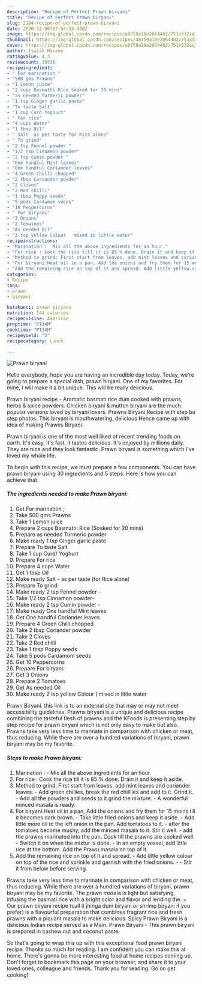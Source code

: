 ```yaml
---
description: "Recipe of Perfect Prawn biryani"
title: "Recipe of Perfect Prawn biryani"
slug: 2184-recipe-of-perfect-prawn-biryani
date: 2020-12-06T17:54:34.438Z
image: https://img-global.cpcdn.com/recipes/a8759a18e2864482/751x532cq70/prawn-biryani-recipe-main-photo.jpg
thumbnail: https://img-global.cpcdn.com/recipes/a8759a18e2864482/751x532cq70/prawn-biryani-recipe-main-photo.jpg
cover: https://img-global.cpcdn.com/recipes/a8759a18e2864482/751x532cq70/prawn-biryani-recipe-main-photo.jpg
author: Isaiah Massey
ratingvalue: 4.3
reviewcount: 38538
recipeingredient:
- " For marination "
- "500 gms Prawns"
- "1 Lemon juice"
- "2 cups Basmathi Rice Soaked for 20 mins"
- "as needed Turmeric powder"
- "1 tsp Ginger garlic paste"
- "To taste Salt"
- "1 cup Curd Yoghurt"
- " For rice"
- "4 cups Water"
- "1 tbsp Oil"
- " Salt  as per taste for Rice alone"
- " To grind"
- "2 tsp Fennel powder "
- "1/2 tsp Cinnamon powder"
- "2 tsp Cumin powder "
- "One handful Mint leaves"
- "One handful Coriander leaves"
- "4 Green Chilli chopped"
- "2 tbsp Coriander powder"
- "2 Cloves"
- "2 Red chilli"
- "1 tbsp Poppy seeds"
- "5 pods Cardamom seeds"
- "10 Peppercorns"
- " For biryani"
- "3 Onions"
- "2 Tomatoes"
- "As needed Oil"
- "2 tsp yellow Colour   mixed in little water"
recipeinstructions:
- "Marination :  Mix all the above ingredients for an hour."
- "For rice : Cook the rice till it is 85 % done. Drain it and keep it aside."
- "Method to grind: First start from leaves, add mint leaves and coriander leaves. Add green chillies, break the red chilllies and add to it. Grind it. Add all the powders and seeds to it.grind the mixture. A wonderful minced masala is ready."
- "For biryani:Heat oil in a pan, Add the onions and fry them for 15 mnins till it becomes dark brown. Take little fried onions and keep it aside. Add little more oil to the left onion in the pan. Add tomatoes to it. after the tomatoes become mushy, add the minced masala to it. Stir it well. add the prawns marinated into the pan. Cook till the prawns are cooked well. Switch it on when the mixtur is done. In an empty vessel, add little rice at the bottom. Add the Prawn masala on top of it."
- "Add the remaining rice on top of it and spread. Add little yellow colour on top of the rice and sprinkle and garnish with the fried onions.  Stir it from below before serving."
categories:
- Recipe
tags:
- prawn
- biryani

katakunci: prawn biryani 
nutrition: 144 calories
recipecuisine: American
preptime: "PT34M"
cooktime: "PT34M"
recipeyield: "3"
recipecategory: Lunch

---
```



![Prawn biryani](https://img-global.cpcdn.com/recipes/a8759a18e2864482/751x532cq70/prawn-biryani-recipe-main-photo.jpg)

Hello everybody, hope you are having an incredible day today. Today, we're going to prepare a special dish, prawn biryani. One of my favorites. For mine, I will make it a bit unique. This will be really delicious.

Prawn biryani recipe - Aromatic basmati rice dum cooked with prawns, herbs &amp; spice powders. Chicken biryani &amp; mutton biryani are the much popular versions loved by biryani lovers. Prawns Biryani Recipe with step bu step photos. This biryani is mouthwatering, delicious Hence came up with idea of making Prawns Biryani.

Prawn biryani is one of the most well liked of recent trending foods on earth. It's easy, it's fast, it tastes delicious. It's enjoyed by millions daily. They are nice and they look fantastic. Prawn biryani is something which I've loved my whole life.


To begin with this recipe, we must prepare a few components. You can have prawn biryani using 30 ingredients and 5 steps. Here is how you can achieve that.

<!--inarticleads1-->

##### The ingredients needed to make Prawn biryani:

1. Get  For marination ;
1. Take 500 gms Prawns
1. Take 1 Lemon juice
1. Prepare 2 cups Basmathi Rice (Soaked for 20 mins)
1. Prepare as needed Turmeric powder
1. Make ready 1 tsp Ginger garlic paste
1. Prepare To taste Salt
1. Take 1 cup Curd/ Yoghurt
1. Prepare  For rice
1. Prepare 4 cups Water
1. Get 1 tbsp Oil
1. Make ready  Salt - as per taste (for Rice alone)
1. Prepare  To grind:
1. Make ready 2 tsp Fennel powder -
1. Take 1/2 tsp Cinnamon powder-
1. Make ready 2 tsp Cumin powder -
1. Make ready One handful Mint leaves
1. Get One handful Coriander leaves
1. Prepare 4 Green Chilli chopped
1. Take 2 tbsp Coriander powder
1. Take 2 Cloves
1. Take 2 Red chilli
1. Take 1 tbsp Poppy seeds
1. Take 5 pods Cardamom seeds
1. Get 10 Peppercorns
1. Prepare  For biryani:
1. Get 3 Onions
1. Prepare 2 Tomatoes
1. Get As needed Oil
1. Make ready 2 tsp yellow Colour  ( mixed in little water


Prawn Biryani. this link is to an external site that may or may not meet accessibility guidelines. Prawns biryani is a unique and delicious recipe combining the tasteful flesh of prawns and the KFoods is presenting step by step recipe for prawn biryani which is not only easy to make but also. Prawns take very less time to marinate in comparison with chicken or meat, thus reducing. While there are over a hundred variations of biryani, prawn biryani may be my favorite. 

<!--inarticleads2-->

##### Steps to make Prawn biryani:

1. Marination :  - Mix all the above ingredients for an hour.
1. For rice : Cook the rice till it is 85 % done. Drain it and keep it aside.
1. Method to grind: First start from leaves, add mint leaves and coriander leaves. - Add green chillies, break the red chilllies and add to it. Grind it. - Add all the powders and seeds to it.grind the mixture. - A wonderful minced masala is ready.
1. For biryani:Heat oil in a pan, Add the onions and fry them for 15 mnins till it becomes dark brown. - Take little fried onions and keep it aside. - Add little more oil to the left onion in the pan. Add tomatoes to it. - after the tomatoes become mushy, add the minced masala to it. Stir it well. - add the prawns marinated into the pan. Cook till the prawns are cooked well. - Switch it on when the mixtur is done. - In an empty vessel, add little rice at the bottom. Add the Prawn masala on top of it.
1. Add the remaining rice on top of it and spread. - Add little yellow colour on top of the rice and sprinkle and garnish with the fried onions. -  - Stir it from below before serving.


Prawns take very less time to marinate in comparison with chicken or meat, thus reducing. While there are over a hundred variations of biryani, prawn biryani may be my favorite. The prawn masala is light but satisfying, infusing the basmati rice with a bright color and flavor and lending the. + Our prawn biryani recipe (call it jhinga dum biryani or shrimp biryani if you prefer) is a flavourful preparation that combines fragrant rice and fresh prawns with a piquant masala to make delicious. Spicy Prawn Biryani is a delicious Indian recipe served as a Main. Prawn Biryani - This prawn biryani is prepared in cashew nut and coconut paste. 

So that's going to wrap this up with this exceptional food prawn biryani recipe. Thanks so much for reading. I am confident you can make this at home. There's gonna be more interesting food at home recipes coming up. Don't forget to bookmark this page on your browser, and share it to your loved ones, colleague and friends. Thank you for reading. Go on get cooking!
